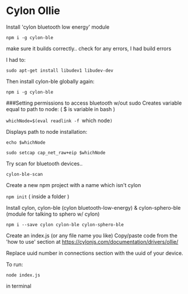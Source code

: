 Cylon Ollie
=============

Install 'cylon bluetooth low energy' module

  `npm i -g cylon-ble`

make sure it builds correctly..
check for any errors, I had build errors

I had to:

  `sudo apt-get install libudev1 libudev-dev`

Then install cylon-ble globally again:

  `npm i -g cylon-ble`

###Setting permissions to access bluetooth w/out sudo
Creates variable equal to path to node: ( $ is variable in bash )

  `whichNode=$(eval readlink -f `which node`)`

Displays path to node installation:

`echo $whichNode`

`sudo setcap cap_net_raw+eip $whichNode`

Try scan for bluetooth devices..

  `cylon-ble-scan`

Create a new npm project with a name which isn't cylon  

  `npm init` ( inside a folder )

Install cylon, cylon-ble (cylon bluetooth-low-energy) & cylon-sphero-ble (module for talking to sphero w/ cylon)

  `npm i --save cylon cylon-ble cylon-sphero-ble`

Create an index.js (or any file name you like)
Copy/paste code from the 'how to use' section at https://cylonjs.com/documentation/drivers/ollie/

Replace uuid number in connections section with the uuid of your device.

To run:

  `node index.js`

in terminal
